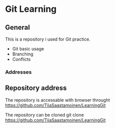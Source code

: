 # Git Learning

## General

This is a repository i used for Git practice.

- Git basic usage
- Branching
- Conflicts

### Addresses

## Repository address

The repository is accessable with browser throught https://github.com/TiiaSaastamoinen/LearningGit

The repository can be cloned
git clone https://github.com/TiiaSaastamoinen/LearningGit
